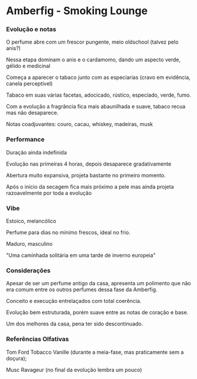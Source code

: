 # Amberfig - Smoking Lounge

### Evolução e notas

O perfume abre com um frescor pungente, meio oldschool (talvez pelo anis?)

Nessa etapa dominam o anis e o cardamomo, dando um aspecto verde, gélido e medicinal

Começa a aparecer o tabaco junto com as especiarias (cravo em evidência, canela perceptível)

Tabaco em suas várias facetas, adocicado, rústico, especiado, verde, fumo.

Com a evolução a fragrância fica mais abaunilhada e suave, tabaco recua mas não desaparece.

Notas coadjuvantes: couro, cacau, whiskey, madeiras, musk

### Performance

Duração ainda indefinida

Evolução nas primeiras 4 horas, depois desaparece gradativamente 

Abertura muito expansiva, projeta bastante no primeiro momento.

Após o inicio da secagem fica mais próximo a pele mas ainda projeta razoavelmente por toda a evolução

### Vibe

Estoico, melancólico

Perfume para dias no mínimo frescos, ideal no frio. 

Maduro, masculino

"Uma caminhada solitária em uma tarde de inverno europeia"

### Considerações

Apesar de ser um perfume antigo da casa, apresenta um polimento que não era comum entre os outros perfumes dessa fase da Amberfig. 

Conceito e execução entrelaçados com total coerência.

Evolução bem estruturada, porém suave entre as notas de coração e base. 

Um dos melhores da casa, pena ter sido descontinuado.

### Referências Olfativas

Tom Ford Tobacco Vanille (durante a meia-fase, mas praticamente sem a doçura);

Musc Ravageur (no final da evolução lembra um pouco)
